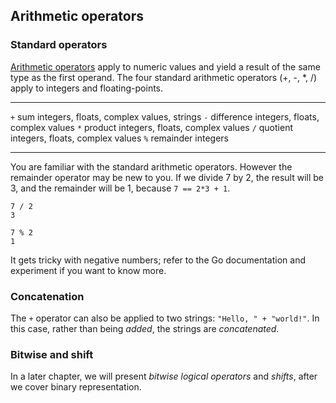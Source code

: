 ## Arithmetic operators

### Standard operators

[Arithmetic operators](https://golang.org/ref/spec#Arithmetic_operators) apply to numeric values and yield a result of the same type as the first operand. The four standard arithmetic operators (+, -, \*, /) apply to integers and floating-points.

---- -------------- -----------------------------------------
`+`  sum            integers, floats, complex values, strings
`-`  difference     integers, floats, complex values
`*`  product        integers, floats, complex values
`/`  quotient       integers, floats, complex values
`%`  remainder      integers
---- -------------- -----------------------------------------

You are familiar with the standard arithmetic operators. However the remainder operator may be new to you. If we divide 7 by 2, the result will be 3, and the remainder will be 1, because `7 == 2*3 + 1`.

```
7 / 2
3

7 % 2
1
```

It gets tricky with negative numbers; refer to the Go documentation and experiment if you want to know more.

### Concatenation

The `+` operator can also be applied to two strings: `"Hello, " + "world!"`. In this case, rather than being *added*, the strings are *concatenated*.

### Bitwise and shift

In a later chapter, we will present _bitwise logical operators_ and _shifts_, after we cover binary representation.
